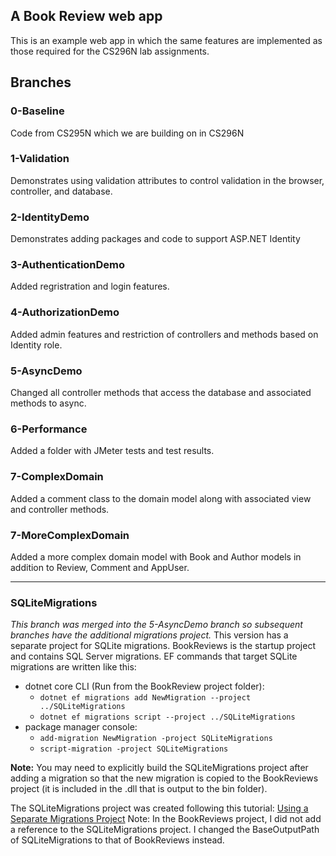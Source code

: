 ## A Book Review web app

This is an example web app in which the same features are implemented as those required for the CS296N lab assignments.

## 

## Branches

### 0-Baseline

Code from CS295N which we are building on in CS296N

### 1-Validation

Demonstrates using validation attributes to control validation in the browser, controller, and database.

### 2-IdentityDemo

Demonstrates adding packages and code to support ASP.NET Identity

### 3-AuthenticationDemo

Added regristration and login features.

### 4-AuthorizationDemo

Added admin features and restriction of controllers and methods based on Identity role.

### 5-AsyncDemo

Changed all controller methods that access the database and associated methods to async.

### 6-Performance

Added a folder with JMeter tests and test results.

### 7-ComplexDomain

Added a comment class to the domain model along with associated view and controller methods.

### 7-MoreComplexDomain

Added a more complex domain model with Book and Author models in addition to Review, Comment and AppUser.

------

### 

### SQLiteMigrations

*This branch was merged into the 5-AsyncDemo branch so subsequent branches have the additional migrations project.*
 This version has a separate project for SQLite migrations. BookReviews is the startup project and contains SQL Server migrations. EF commands that target SQLite migrations are written like this:

- dotnet core CLI (Run from the BookReview project folder):
  - `dotnet ef migrations add NewMigration --project ../SQLiteMigrations`
  - `dotnet ef migrations script --project ../SQLiteMigrations`
- package manager console:
  - `add-migration NewMigration -project SQLiteMigrations`
  - `script-migration -project SQLiteMigrations`

**Note:** You may need to explicitly build  the SQLiteMigrations project after adding a migration so that the new  migration is copied to the BookReviews project (it is included in the  .dll that is output to the bin folder).

The SQLiteMigrations project was created following this tutorial: [Using a Separate Migrations Project](https://docs.microsoft.com/en-us/ef/core/managing-schemas/migrations/projects?tabs=vs) Note: In the BookReviews project, I did not add a reference to the SQLiteMigrations project. I changed the BaseOutputPath of SQLiteMigrations to that of BookReviews instead.

